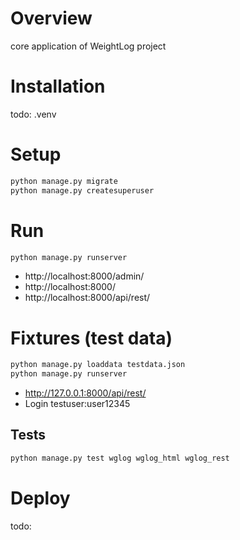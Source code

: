 # Overview

core application of WeightLog project

# Installation

todo: .venv

# Setup

```bash
python manage.py migrate
python manage.py createsuperuser
```

# Run

```bash
python manage.py runserver
```
- http://localhost:8000/admin/
- http://localhost:8000/
- http://localhost:8000/api/rest/

# Fixtures (test data)

```bash
python manage.py loaddata testdata.json
python manage.py runserver
```

- http://127.0.0.1:8000/api/rest/
- Login testuser:user12345

## Tests

```bash
python manage.py test wglog wglog_html wglog_rest
```

# Deploy

todo: